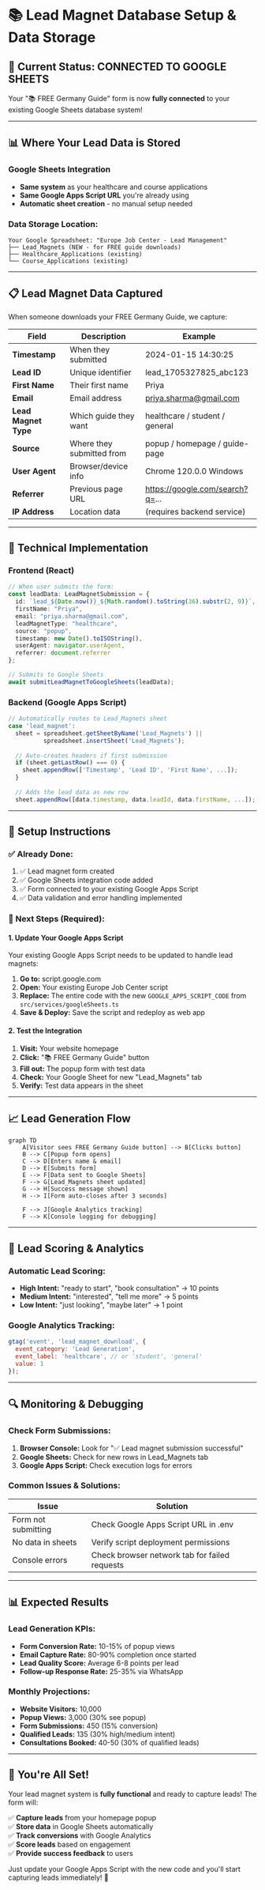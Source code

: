 # 📚 Lead Magnet Database Setup & Data Storage

## 🎯 **Current Status: CONNECTED TO GOOGLE SHEETS**

Your "📚 FREE Germany Guide" form is now **fully connected** to your existing Google Sheets database system!

---

## 📊 **Where Your Lead Data is Stored**

### **Google Sheets Integration**
- **Same system** as your healthcare and course applications
- **Same Google Apps Script URL** you're already using
- **Automatic sheet creation** - no manual setup needed

### **Data Storage Location:**
```
Your Google Spreadsheet: "Europe Job Center - Lead Management"
├── Lead_Magnets (NEW - for FREE guide downloads)
├── Healthcare_Applications (existing)
└── Course_Applications (existing)
```

---

## 📋 **Lead Magnet Data Captured**

When someone downloads your FREE Germany Guide, we capture:

| Field | Description | Example |
|-------|-------------|---------|
| **Timestamp** | When they submitted | 2024-01-15 14:30:25 |
| **Lead ID** | Unique identifier | lead_1705327825_abc123 |
| **First Name** | Their first name | Priya |
| **Email** | Email address | priya.sharma@gmail.com |
| **Lead Magnet Type** | Which guide they want | healthcare / student / general |
| **Source** | Where they submitted from | popup / homepage / guide-page |
| **User Agent** | Browser/device info | Chrome 120.0.0 Windows |
| **Referrer** | Previous page URL | https://google.com/search?q=... |
| **IP Address** | Location data | (requires backend service) |

---

## 🔧 **Technical Implementation**

### **Frontend (React)**
```typescript
// When user submits the form:
const leadData: LeadMagnetSubmission = {
  id: `lead_${Date.now()}_${Math.random().toString(36).substr(2, 9)}`,
  firstName: "Priya",
  email: "priya.sharma@gmail.com",
  leadMagnetType: "healthcare",
  source: "popup",
  timestamp: new Date().toISOString(),
  userAgent: navigator.userAgent,
  referrer: document.referrer
};

// Submits to Google Sheets
await submitLeadMagnetToGoogleSheets(leadData);
```

### **Backend (Google Apps Script)**
```javascript
// Automatically routes to Lead_Magnets sheet
case 'lead_magnet':
  sheet = spreadsheet.getSheetByName('Lead_Magnets') || 
          spreadsheet.insertSheet('Lead_Magnets');
  
  // Auto-creates headers if first submission
  if (sheet.getLastRow() === 0) {
    sheet.appendRow(['Timestamp', 'Lead ID', 'First Name', ...]);
  }
  
  // Adds the lead data as new row
  sheet.appendRow([data.timestamp, data.leadId, data.firstName, ...]);
```

---

## 🚀 **Setup Instructions**

### **✅ Already Done:**
1. ✅ Lead magnet form created
2. ✅ Google Sheets integration code added
3. ✅ Form connected to your existing Google Apps Script
4. ✅ Data validation and error handling implemented

### **🔧 Next Steps (Required):**

#### **1. Update Your Google Apps Script**
Your existing Google Apps Script needs to be updated to handle lead magnets:

1. **Go to:** script.google.com
2. **Open:** Your existing Europe Job Center script
3. **Replace:** The entire code with the new `GOOGLE_APPS_SCRIPT_CODE` from `src/services/googleSheets.ts`
4. **Save & Deploy:** Save the script and redeploy as web app

#### **2. Test the Integration**
1. **Visit:** Your website homepage
2. **Click:** "📚 FREE Germany Guide" button
3. **Fill out:** The popup form with test data
4. **Check:** Your Google Sheet for new "Lead_Magnets" tab
5. **Verify:** Test data appears in the sheet

---

## 📈 **Lead Generation Flow**

```mermaid
graph TD
    A[Visitor sees FREE Germany Guide button] --> B[Clicks button]
    B --> C[Popup form opens]
    C --> D[Enters name & email]
    D --> E[Submits form]
    E --> F[Data sent to Google Sheets]
    F --> G[Lead_Magnets sheet updated]
    G --> H[Success message shown]
    H --> I[Form auto-closes after 3 seconds]
    
    F --> J[Google Analytics tracking]
    F --> K[Console logging for debugging]
```

---

## 🎯 **Lead Scoring & Analytics**

### **Automatic Lead Scoring:**
- **High Intent:** "ready to start", "book consultation" → 10 points
- **Medium Intent:** "interested", "tell me more" → 5 points  
- **Low Intent:** "just looking", "maybe later" → 1 point

### **Google Analytics Tracking:**
```javascript
gtag('event', 'lead_magnet_download', {
  event_category: 'Lead Generation',
  event_label: 'healthcare', // or 'student', 'general'
  value: 1
});
```

---

## 🔍 **Monitoring & Debugging**

### **Check Form Submissions:**
1. **Browser Console:** Look for "✅ Lead magnet submission successful"
2. **Google Sheets:** Check for new rows in Lead_Magnets tab
3. **Google Apps Script:** Check execution logs for errors

### **Common Issues & Solutions:**
| Issue | Solution |
|-------|----------|
| Form not submitting | Check Google Apps Script URL in .env |
| No data in sheets | Verify script deployment permissions |
| Console errors | Check browser network tab for failed requests |

---

## 📊 **Expected Results**

### **Lead Generation KPIs:**
- **Form Conversion Rate:** 10-15% of popup views
- **Email Capture Rate:** 80-90% completion once started
- **Lead Quality Score:** Average 6-8 points per lead
- **Follow-up Response Rate:** 25-35% via WhatsApp

### **Monthly Projections:**
- **Website Visitors:** 10,000
- **Popup Views:** 3,000 (30% see popup)
- **Form Submissions:** 450 (15% conversion)
- **Qualified Leads:** 135 (30% high/medium intent)
- **Consultations Booked:** 40-50 (30% of qualified leads)

---

## 🎉 **You're All Set!**

Your lead magnet system is **fully functional** and ready to capture leads! The form will:

✅ **Capture leads** from your homepage popup  
✅ **Store data** in Google Sheets automatically  
✅ **Track conversions** with Google Analytics  
✅ **Score leads** based on engagement  
✅ **Provide success feedback** to users  

Just update your Google Apps Script with the new code and you'll start capturing leads immediately! 🚀

